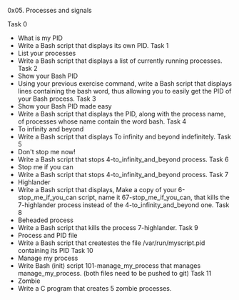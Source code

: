 0x05. Processes and signals

Task 0
 -  What is my PID
 - Write a Bash script that displays its own PID.
Task 1
 - List your processes
 - Write a Bash script that displays a list of currently running processes.
Task 2
 - Show your Bash PID
 - Using your previous exercise command, write a Bash script that displays lines containing the bash word, thus allowing you to easily get the PID of your Bash process.
Task 3
 - Show your Bash PID made easy
 - Write a Bash script that displays the PID, along with the process name, of processes whose name contain the word bash.
Task 4
 -  To infinity and beyond
 - Write a Bash script that displays To infinity and beyond indefinitely.
Task 5
 - Don't stop me now!
 - Write a Bash script that stops 4-to_infinity_and_beyond process.
Task 6
 - Stop me if you can
 - Write a Bash script that stops 4-to_infinity_and_beyond process.
Task 7
 -  Highlander
 - Write a Bash script that displays, Make a copy of your 6-stop_me_if_you_can script, name it 67-stop_me_if_you_can, that kills the 7-highlander process instead of the 4-to_infinity_and_beyond one.
Task 8
 - Beheaded process
 - Write a Bash script that kills the process 7-highlander.
Task 9
 - Process and PID file
 - Write a Bash script that createstes the file /var/run/myscript.pid containing its PID
Task 10
 - Manage my process
 - Write Bash (init) script 101-manage_my_process that manages manage_my_process. (both files need to be pushed to git)
Task 11
 - Zombie
 - Write a C program that creates 5 zombie processes.
